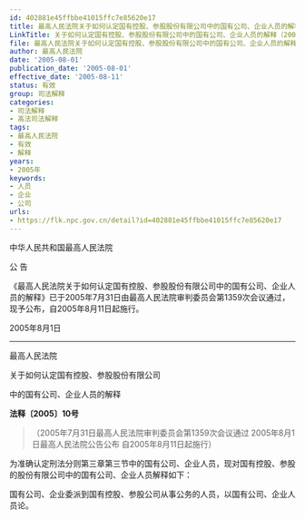 ```yaml
---
id: 402881e45ffbbe41015ffc7e85620e17
title: 最高人民法院关于如何认定国有控股、参股股份有限公司中的国有公司、企业人员的解释
LinkTitle: 关于如何认定国有控股、参股股份有限公司中的国有公司、企业人员的解释（2005）
file: 最高人民法院关于如何认定国有控股、参股股份有限公司中的国有公司、企业人员的解释_20050801_402881e45ffbbe41015ffc7e85620e17.docx
author: 最高人民法院
date: '2005-08-01'
publication_date: '2005-08-01'
effective_date: '2005-08-11'
status: 有效
group: 司法解释
categories:
- 司法解释
- 高法司法解释
tags:
- 最高人民法院
- 有效
- 解释
years:
- 2005年
keywords:
- 人员
- 企业
- 公司
urls:
- https://flk.npc.gov.cn/detail?id=402881e45ffbbe41015ffc7e85620e17
---
```


中华人民共和国最高人民法院

公 告

《最高人民法院关于如何认定国有控股、参股股份有限公司中的国有公司、企业人员的解释》已于2005年7月31日由最高人民法院审判委员会第1359次会议通过，现予公布，自2005年8月11日起施行。

2005年8月1日

---

最高人民法院

关于如何认定国有控股、参股股份有限公司

中的国有公司、企业人员的解释

**法释〔2005〕10号**

> （2005年7月31日最高人民法院审判委员会第1359次会议通过 2005年8月1日最高人民法院公告公布 自2005年8月11日起施行）

为准确认定刑法分则第三章第三节中的国有公司、企业人员，现对国有控股、参股的股份有限公司中的国有公司、企业人员解释如下：

国有公司、企业委派到国有控股、参股公司从事公务的人员，以国有公司、企业人员论。
